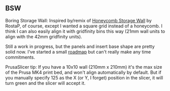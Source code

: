 ## BSW
Boring Storage Wall: Inspired by/remix of
[Honeycomb Storage Wall](https://www.printables.com/model/152592-honeycomb-storage-wall)
by RostaP, of course, except I wanted a square grid instead of a honeycomb. I think I can also
easily align it with gridfinity bins this way (21mm wall units to align with the 42mm gridfinity
units).

Still a work in progress, but the panels and insert base shape are pretty solid now. I've started
a small [roadmap](https://github.com/users/don-patterson/projects/5/views/1) but can't really
make any time commitments. 

PrusaSlicer tip: If you have a 10x10 wall (210mm x 210mm) it's the max size of the Prusa MK4 print
bed, and won't align automatically by default. But if you manually specify 125 as the X (or Y, I
forget) position in the slicer, it will turn green and the slicer will accept it.
